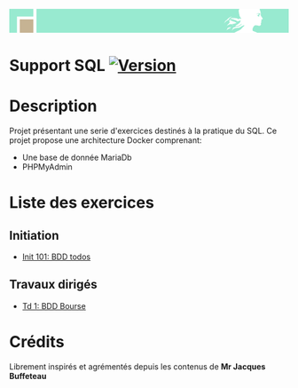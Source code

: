 ![separe](https://github.com/studoo-app/.github/blob/main/profile/studoo-banner-logo.png)
# Support SQL [![Version](https://img.shields.io/badge/Version-1.0.0-blue)]()

# Description

Projet présentant une serie d'exercices destinés à la pratique du SQL.
Ce projet propose une architecture Docker comprenant:
- Une base de donnée MariaDb
- PHPMyAdmin

# Liste des exercices

## Initiation 
- [Init 101: BDD todos](exercices/init-101/enonce.md)


## Travaux dirigés
- [Td 1: BDD Bourse](exercices/td-1-bourse/enonce.md)

# Crédits 

Librement inspirés et agrémentés depuis les contenus de **Mr Jacques Buffeteau**